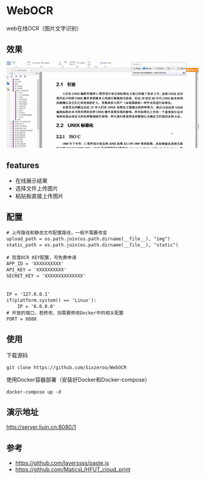 # WebOCR

web在线OCR（图片文字识别）

## 效果
![](./doc/show.gif)


## features
* 在线展示结果
* 选择文件上传图片
* 粘贴板直接上传图片


## 配置
```
# 上传路径和静态文件配置路径，一般不需要改变
upload_path = os.path.join(os.path.dirname(__file__), "img")
static_path = os.path.join(os.path.dirname(__file__), "static")

# 百度OCR KEY配置，可免费申请
APP_ID = 'XXXXXXXXXX'
API_KEY = 'XXXXXXXXXX'
SECRET_KEY = 'XXXXXXXXXXXXXX'


IP = '127.0.0.1'
if(platform.system() == 'Linux'):
    IP = '0.0.0.0'
# 开放的端口，若修改，则需要修改Docker中的相关配置
PORT = 8080

```


## 使用

下载源码
```
git clone https://github.com/Sixzeroo/WebOCR
```


使用Docker容器部署（安装好Docker和Docker-compose）
```
docker-compose up -d
```

## 演示地址
http://server.liuin.cn:8080/1

## 参考
* https://github.com/layerssss/paste.js
* https://github.com/MaticsL/HFUT_cloud_print
